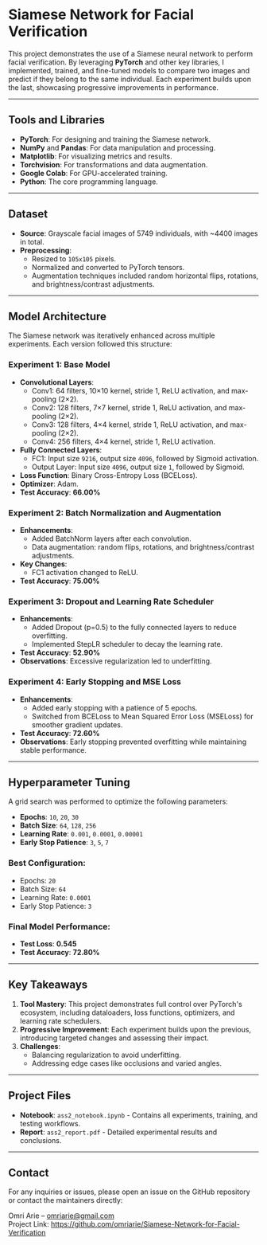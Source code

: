 # Siamese Network for Facial Verification

This project demonstrates the use of a Siamese neural network to perform facial verification. By leveraging **PyTorch** and other key libraries, I implemented, trained, and fine-tuned models to compare two images and predict if they belong to the same individual. Each experiment builds upon the last, showcasing progressive improvements in performance.

---

## Tools and Libraries
- **PyTorch**: For designing and training the Siamese network.
- **NumPy** and **Pandas**: For data manipulation and processing.
- **Matplotlib**: For visualizing metrics and results.
- **Torchvision**: For transformations and data augmentation.
- **Google Colab**: For GPU-accelerated training.
- **Python**: The core programming language.

---

## Dataset
- **Source**: Grayscale facial images of 5749 individuals, with ~4400 images in total.
- **Preprocessing**: 
  - Resized to `105x105` pixels.
  - Normalized and converted to PyTorch tensors.
  - Augmentation techniques included random horizontal flips, rotations, and brightness/contrast adjustments.

---

## Model Architecture
The Siamese network was iteratively enhanced across multiple experiments. Each version followed this structure:

### **Experiment 1**: Base Model
- **Convolutional Layers**:
  - Conv1: 64 filters, 10×10 kernel, stride 1, ReLU activation, and max-pooling (2×2).
  - Conv2: 128 filters, 7×7 kernel, stride 1, ReLU activation, and max-pooling (2×2).
  - Conv3: 128 filters, 4×4 kernel, stride 1, ReLU activation, and max-pooling (2×2).
  - Conv4: 256 filters, 4×4 kernel, stride 1, ReLU activation.
- **Fully Connected Layers**:
  - FC1: Input size `9216`, output size `4096`, followed by Sigmoid activation.
  - Output Layer: Input size `4096`, output size `1`, followed by Sigmoid.
- **Loss Function**: Binary Cross-Entropy Loss (BCELoss).
- **Optimizer**: Adam.
- **Test Accuracy**: **66.00%**

### **Experiment 2**: Batch Normalization and Augmentation
- **Enhancements**:
  - Added BatchNorm layers after each convolution.
  - Data augmentation: random flips, rotations, and brightness/contrast adjustments.
- **Key Changes**:
  - FC1 activation changed to ReLU.
- **Test Accuracy**: **75.00%**

### **Experiment 3**: Dropout and Learning Rate Scheduler
- **Enhancements**:
  - Added Dropout (p=0.5) to the fully connected layers to reduce overfitting.
  - Implemented StepLR scheduler to decay the learning rate.
- **Test Accuracy**: **52.90%**
- **Observations**: Excessive regularization led to underfitting.

### **Experiment 4**: Early Stopping and MSE Loss
- **Enhancements**:
  - Added early stopping with a patience of 5 epochs.
  - Switched from BCELoss to Mean Squared Error Loss (MSELoss) for smoother gradient updates.
- **Test Accuracy**: **72.60%**
- **Observations**: Early stopping prevented overfitting while maintaining stable performance.

---

## Hyperparameter Tuning
A grid search was performed to optimize the following parameters:
- **Epochs**: `10`, `20`, `30`
- **Batch Size**: `64`, `128`, `256`
- **Learning Rate**: `0.001`, `0.0001`, `0.00001`
- **Early Stop Patience**: `3`, `5`, `7`

### Best Configuration:
- Epochs: `20`
- Batch Size: `64`
- Learning Rate: `0.0001`
- Early Stop Patience: `3`

### Final Model Performance:
- **Test Loss**: **0.545**
- **Test Accuracy**: **72.80%**

---

## Key Takeaways
1. **Tool Mastery**: This project demonstrates full control over PyTorch's ecosystem, including dataloaders, loss functions, optimizers, and learning rate schedulers.
2. **Progressive Improvement**: Each experiment builds upon the previous, introducing targeted changes and assessing their impact.
3. **Challenges**:
   - Balancing regularization to avoid underfitting.
   - Addressing edge cases like occlusions and varied angles.

---

## Project Files
- **Notebook**: `ass2_notebook.ipynb` - Contains all experiments, training, and testing workflows.
- **Report**: `ass2_report.pdf` - Detailed experimental results and conclusions.

---
## Contact
For any inquiries or issues, please open an issue on the GitHub repository or contact the maintainers directly:

Omri Arie – omriarie@gmail.com  
Project Link: https://github.com/omriarie/Siamese-Network-for-Facial-Verification

